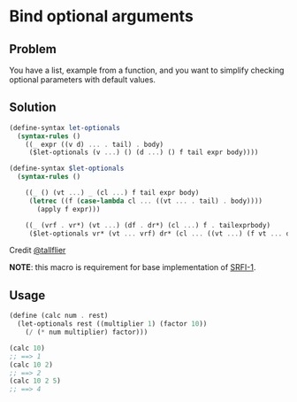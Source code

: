 # Bind optional arguments

## Problem

You have a list, example from a function, and you want to simplify checking optional parameters with default values.

## Solution

```scheme
(define-syntax let-optionals
  (syntax-rules ()
    ((_ expr ((v d) ... . tail) . body)
     ($let-optionals (v ...) () (d ...) () f tail expr body))))

(define-syntax $let-optionals
  (syntax-rules ()

    ((_ () (vt ...) _ (cl ...) f tail expr body)
     (letrec ((f (case-lambda cl ... ((vt ... . tail) . body))))
       (apply f expr)))

    ((_ (vrf . vr*) (vt ...) (df . dr*) (cl ...) f . tailexprbody)
     ($let-optionals vr* (vt ... vrf) dr* (cl ... ((vt ...) (f vt ... df))) f . tailexprbody))))
```

Credit [@tallflier](https://www.reddit.com/user/tallflier/)

**NOTE**: this macro is requirement for base implementation of [SRFI-1](https://github.com/scheme-requests-for-implementation/srfi-1).

## Usage

```scheme
(define (calc num . rest)
  (let-optionals rest ((multiplier 1) (factor 10))
    (/ (* num multiplier) factor)))

(calc 10)
;; ==> 1
(calc 10 2)
;; ==> 2
(calc 10 2 5)
;; ==> 4
```
